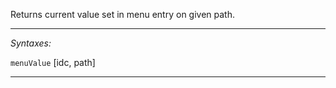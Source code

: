 Returns current value set in menu entry on given path.


---
*Syntaxes:*

`menuValue` [idc, path]

---
